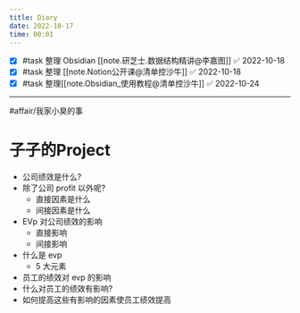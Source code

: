 ```yaml
---
title: Diary
date: 2022-10-17
time: 00:01
---
```


- [x] #task 整理 Obsidian [[note.研芝士.数据结构精讲@李嘉图]] ✅ 2022-10-18
- [x] #task 整理 [[note.Notion公开课@清单控沙牛]] ✅ 2022-10-18
- [x] #task 整理[[note.Obsidian_使用教程@清单控沙牛]] ✅ 2022-10-24

***

#affair/我家小臭的事
# 子子的Project 
- 公司绩效是什么?
- 除了公司 profit 以外呢?
	- 直接因素是什么
	-   间接因素是什么
-   EVp 对公司绩效的影响
	-   直接影响
	-   间接影响
-   什么是 evp
	-   5 大元素
-   员工的绩效对 evp 的影响
-   什么对员工的绩效有影响?
-   如何提高这些有影响的因素使员工绩效提高

